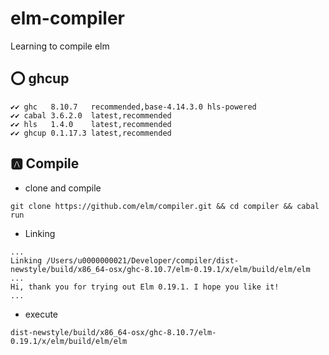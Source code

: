 # elm-compiler
Learning to compile elm

## :o: ghcup

```
✔✔ ghc   8.10.7   recommended,base-4.14.3.0 hls-powered
✔✔ cabal 3.6.2.0  latest,recommended                   
✔✔ hls   1.4.0    latest,recommended                   
✔✔ ghcup 0.1.17.3 latest,recommended  
```

## :a: Compile

* clone and compile

```
git clone https://github.com/elm/compiler.git && cd compiler && cabal run
```

* Linking

```
...
Linking /Users/u0000000021/Developer/compiler/dist-newstyle/build/x86_64-osx/ghc-8.10.7/elm-0.19.1/x/elm/build/elm/elm ...
Hi, thank you for trying out Elm 0.19.1. I hope you like it!
...
```

* execute

```
dist-newstyle/build/x86_64-osx/ghc-8.10.7/elm-0.19.1/x/elm/build/elm/elm 
```
